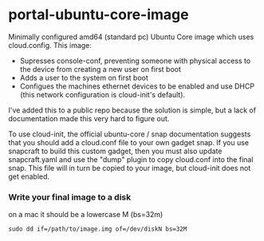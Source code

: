 # portal-ubuntu-core-image

Minimally configured amd64 (standard pc) Ubuntu Core image which uses cloud.config. This image:
  * Supresses console-conf, preventing someone with physical access to the device from creating a new user on first boot
  * Adds a user to the system on first boot
  * Configues the machines ethernet devices to be enabled and use DHCP (this network configuration is cloud-init's default).

I've added this to a public repo because the solution is simple, but a lack of documentation made this very hard to figure out. 

To use cloud-init, the official ubuntu-core / snap documentation suggests that you should add a cloud.conf file to your own gadget snap. If you use snapcraft to build this custom gadget, then you must also update snapcraft.yaml and use the "dump" plugin to copy cloud.conf into the final snap. This file will in turn be copied to your image, but cloud-init does not get enabled.

### Write your final image to a disk

on a mac it should be a lowercase M (bs=32m)
```
sudo dd if=/path/to/image.img of=/dev/diskN bs=32M
```



